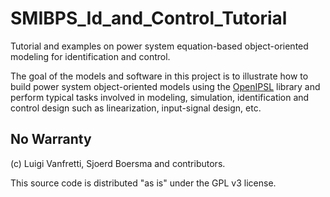 # SMIBPS_Id_and_Control_Tutorial
Tutorial and examples on power system equation-based object-oriented modeling for identification and control.

The goal of the models and software in this project is to illustrate how to build power system object-oriented models using the [OpenIPSL](http://openipsl.org/) library and perform typical tasks involved in modeling, simulation, identification and control design such as linearization, input-signal design, etc.

## No Warranty
(c) Luigi Vanfretti, Sjoerd Boersma and contributors.

This source code is distributed "as is" under the GPL v3 license.

